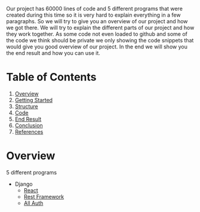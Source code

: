 Our project has 60000 lines of code and 5 different programs that were created during this time so it is very hard to explain everything in a few paragraphs. So we will try to give you an overview of our project and how we got there. We will try to explain the different parts of our project and how they work together. As some code not even loaded to github and some of the code we think should be private we only showing the code snippets that would give you good overview of our project. In the end we will show you the end result and how you can use it.
# Table of Contents
1. [Overview](#overview)
2. [Getting Started](#getting-started)
3. [Structure](#structure)
4. [Code](#code)
5. [End Result](#end-result)
6. [Conclusion](#conclusion)
7. [References](#references)
# Overview
5 different programs 

- Django 
    - [React](https://react.dev/) 
    - [Rest Framework](https://www.django-rest-framework.org/)
    - [All Auth](https://django-allauth.readthedocs.io/en/latest/)